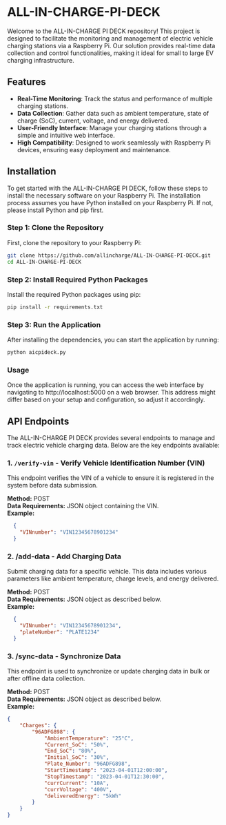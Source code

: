 # ALL-IN-CHARGE-PI-DECK

Welcome to the ALL-IN-CHARGE PI DECK repository! This project is designed to facilitate the monitoring and management of electric vehicle charging stations via a Raspberry Pi. Our solution provides real-time data collection and control functionalities, making it ideal for small to large EV charging infrastructure.

## Features

- **Real-Time Monitoring**: Track the status and performance of multiple charging stations.
- **Data Collection**: Gather data such as ambient temperature, state of charge (SoC), current, voltage, and energy delivered.
- **User-Friendly Interface**: Manage your charging stations through a simple and intuitive web interface.
- **High Compatibility**: Designed to work seamlessly with Raspberry Pi devices, ensuring easy deployment and maintenance.

## Installation

To get started with the ALL-IN-CHARGE PI DECK, follow these steps to install the necessary software on your Raspberry Pi. The installation process assumes you have Python installed on your Raspberry Pi. If not, please install Python and pip first.

### Step 1: Clone the Repository

First, clone the repository to your Raspberry Pi:

```bash
git clone https://github.com/allincharge/ALL-IN-CHARGE-PI-DECK.git
cd ALL-IN-CHARGE-PI-DECK
```

### Step 2: Install Required Python Packages

Install the required Python packages using pip:

```bash
pip install -r requirements.txt
```

### Step 3: Run the Application
After installing the dependencies, you can start the application by running:

```bash
python aicpideck.py
```

### Usage
Once the application is running, you can access the web interface by navigating to http://localhost:5000 on a web browser. This address might differ based on your setup and configuration, so adjust it accordingly.


## API Endpoints

The ALL-IN-CHARGE PI DECK provides several endpoints to manage and track electric vehicle charging data. Below are the key endpoints available:

### 1. `/verify-vin` - Verify Vehicle Identification Number (VIN)
This endpoint verifies the VIN of a vehicle to ensure it is registered in the system before data submission.

**Method:** POST  
**Data Requirements:** JSON object containing the VIN.  
**Example:**
```json
  {
    "VINnumber": "VIN12345678901234"
  }
```

### 2. /add-data - Add Charging Data
Submit charging data for a specific vehicle. This data includes various parameters like ambient temperature, charge levels, and energy delivered.

**Method:** POST  
**Data Requirements:** JSON object as described below.  
**Example:**
```json
  {
    "VINnumber": "VIN12345678901234",
    "plateNumber": "PLATE1234"
  }
```

### 3. /sync-data - Synchronize Data
This endpoint is used to synchronize or update charging data in bulk or after offline data collection.

**Method:** POST  
**Data Requirements:** JSON object as described below.  
**Example:**
```json
{
    "Charges": {
        "96ADFG898": {
            "AmbientTemperature": "25°C",
            "Current_SoC": "50%",
            "End_SoC": "80%",
            "Initial_SoC": "30%",
            "Plate_Number": "96ADFG898",
            "StartTimestamp": "2023-04-01T12:00:00",
            "StopTimestamp": "2023-04-01T12:30:00",
            "currCurrent": "10A",
            "currVoltage": "400V",
            "deliveredEnergy": "5kWh"
        }
    }
}

```
